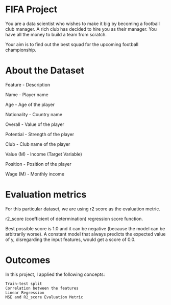 # FIFA Project

You are a data scientist who wishes to make it big by becoming a football club manager.
A rich club has decided to hire you as their manager. You have all the money to build a team from scratch.

Your aim is to find out the best squad for the upcoming football championship. 

# About the Dataset    

Feature 	- Description

Name -	Player name

Age  -	Age of the player

Nationality  - 	Country name

Overall  -	Value of the player

Potential  -	Strength of the player

Club  - Club name of the player

Value (M) -  	Income (Target Variable)
 
Position -	Position of the player

Wage (M) -	Monthly income

# Evaluation metrics

For this particular dataset, we are using r2 score as the evaluation metric. 

r2_score (coefficient of determination) regression score function.

Best possible score is 1.0 and it can be negative (because the model can be arbitrarily worse). A constant model that always predicts the expected value of y, disregarding the input features, would get a score of 0.0.

# Outcomes

In this project, I applied the following concepts:

    Train-test split
    Correlation between the features
    Linear Regression
    MSE and R2_score Evaluation Metric
